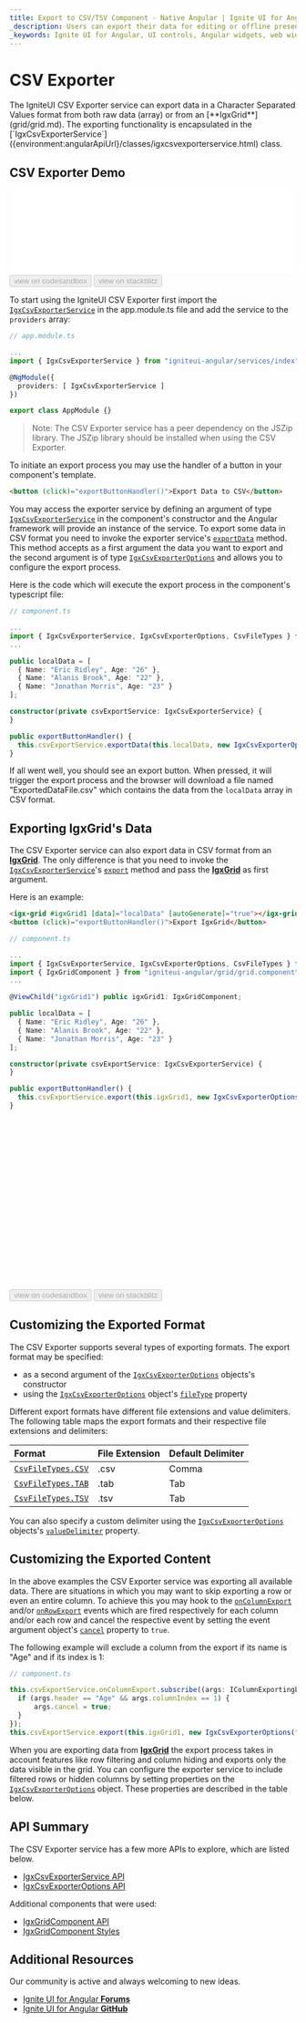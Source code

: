 ```yaml
---
title: Export to CSV/TSV Component - Native Angular | Ignite UI for Angular
_description: Users can export their data for editing or offline presentation can do so in CSV or TSV format with the Export to CSV/TSV Ignite UI for Angular component.
_keywords: Ignite UI for Angular, UI controls, Angular widgets, web widgets, UI widgets, Angular, Native Angular Components, Native Angular Components Suite, Native Angular Controls, Native Angular Components Library, Angular Grid, Angular Data Grid, Angular Grid Control, Angular Grid Component, CSV Export, TSV Export
---
```


# CSV Exporter

<p class="highlight">
The IgniteUI CSV Exporter service can export data in a Character Separated Values format from both raw data (array) or from an [**IgxGrid**](grid/grid.md).
The exporting functionality is encapsulated in the [`IgxCsvExporterService`]({environment:angularApiUrl}/classes/igxcsvexporterservice.html) class.</p>
<div class="divider"></div>

## CSV Exporter Demo

<div class="sample-container loading" style="height: 150px;">
    <iframe id="csv-export-sample-iframe" src="{environment:demosBaseUrl}/services/export-csv"
        width="100%" height="100%" seamless frameBorder="0" onload="onSampleIframeContentLoaded(this);"></iframe>
</div>
<div>
<button data-localize="codesandbox" disabled class="codesandbox-btn" data-iframe-id="csv-export-sample-iframe" data-demos-base-url="{environment:demosBaseUrl}">view on codesandbox</button>
<button data-localize="stackblitz" disabled class="stackblitz-btn" data-iframe-id="csv-export-sample-iframe" data-demos-base-url="{environment:demosBaseUrl}">view on stackblitz</button>
</div>
<div class="divider--half"></div>

To start using the IgniteUI CSV Exporter first import the [`IgxCsvExporterService`]({environment:angularApiUrl}/classes/igxcsvexporterservice.html) in the app.module.ts file and add the service to the `providers` array:

```typescript
// app.module.ts

...
import { IgxCsvExporterService } from "igniteui-angular/services/index";

@NgModule({
  providers: [ IgxCsvExporterService ]
})

export class AppModule {}
```

> Note: The CSV Exporter service has a peer dependency on the JSZip library. The JSZip library should be installed when using the CSV Exporter.

To initiate an export process you may use the handler of a button in your component's template.

```html
<button (click)="exportButtonHandler()">Export Data to CSV</button>
```

You may access the exporter service by defining an argument of type [`IgxCsvExporterService`]({environment:angularApiUrl}/classes/igxcsvexporterservice.html) in the component's constructor and the Angular framework will provide an instance of the service. To export some data in CSV format you need to invoke the exporter service's [`exportData`]({environment:angularApiUrl}/classes/igxcsvexporterservice.html#exportdata) method. This method accepts as a first argument the data you want to export and the second argument is of type [`IgxCsvExporterOptions`]({environment:angularApiUrl}/classes/igxcsvexporteroptions.html) and allows you to configure the export process.

Here is the code which will execute the export process in the component's typescript file:

```typescript
// component.ts

...
import { IgxCsvExporterService, IgxCsvExporterOptions, CsvFileTypes } from "igniteui-angular/services/index";
...

public localData = [
  { Name: "Eric Ridley", Age: "26" },
  { Name: "Alanis Brook", Age: "22" },
  { Name: "Jonathan Morris", Age: "23" }
];

constructor(private csvExportService: IgxCsvExporterService) {
}

public exportButtonHandler() {
  this.csvExportService.exportData(this.localData, new IgxCsvExporterOptions("ExportedDataFile"), CsvFileTypes.CSV);
}

```

If all went well, you should see an export button. When pressed, it will trigger the export process and the browser will download a file named "ExportedDataFile.csv" which contains the data from the `localData` array in CSV format. 


## Exporting IgxGrid's Data

The CSV Exporter service can also export data in CSV format from an [**IgxGrid**](grid/grid.md). The only difference is that you need to invoke the 
[`IgxCsvExporterService`]({environment:angularApiUrl}/classes/igxcsvexporterservice.html)'s [`export`]({environment:angularApiUrl}/classes/igxcsvexporterservice.html#export) method and pass the [**IgxGrid**](grid/grid.md) as first argument.

Here is an example:

```html
<igx-grid #igxGrid1 [data]="localData" [autoGenerate]="true"></igx-grid>
<button (click)="exportButtonHandler()">Export IgxGrid</button>
```

```typescript
// component.ts

...
import { IgxCsvExporterService, IgxCsvExporterOptions, CsvFileTypes } from "igniteui-angular/services/index";
import { IgxGridComponent } from "igniteui-angular/grid/grid.component";
...

@ViewChild("igxGrid1") public igxGrid1: IgxGridComponent;

public localData = [
  { Name: "Eric Ridley", Age: "26" },
  { Name: "Alanis Brook", Age: "22" },
  { Name: "Jonathan Morris", Age: "23" }
];

constructor(private csvExportService: IgxCsvExporterService) {
}

public exportButtonHandler() {
  this.csvExportService.export(this.igxGrid1, new IgxCsvExporterOptions("ExportedDataFile", CsvFileTypes.CSV));
}

```

<div class="sample-container loading" style="height: 300px;">
    <iframe id="csv-export-sample-iframe2" data-src="{environment:demosBaseUrl}/services/export-csv-sample-1" width="100%" height="100%" seamless frameBorder="0" class="lazyload"></iframe>
</div>
<div>
<button data-localize="codesandbox" disabled class="codesandbox-btn" data-iframe-id="csv-export-sample-iframe2" data-demos-base-url="{environment:demosBaseUrl}">view on codesandbox</button>
<button data-localize="stackblitz" disabled class="stackblitz-btn" data-iframe-id="csv-export-sample-iframe2" data-demos-base-url="{environment:demosBaseUrl}">view on stackblitz</button>
</div>


## Customizing the Exported Format

The CSV Exporter supports several types of exporting formats. The export format may be specified:
* as a second argument of the [`IgxCsvExporterOptions`]({environment:angularApiUrl}/classes/igxcsvexporteroptions.html) objects's constructor
* using the [`IgxCsvExporterOptions`]({environment:angularApiUrl}/classes/igxcsvexporteroptions.html) object's [`fileType`]({environment:angularApiUrl}/classes/igxcsvexporteroptions.html#filetype) property

Different export formats have different file extensions and value delimiters. The following table maps the export formats and their respective file extensions and delimiters:

| Format | File Extension | Default Delimiter |
| :--- | :--- | :--- |
| [`CsvFileTypes.CSV`]({environment:angularApiUrl}/enums/csvfiletypes.html#csv) | .csv | Comma |
| [`CsvFileTypes.TAB`]({environment:angularApiUrl}/enums/csvfiletypes.html#tab) | .tab | Tab |
| [`CsvFileTypes.TSV`]({environment:angularApiUrl}/enums/csvfiletypes.html#tsv) | .tsv | Tab |

<div class="divider--half"></div>

You can also specify a custom delimiter using the [`IgxCsvExporterOptions`]({environment:angularApiUrl}/classes/igxcsvexporteroptions.html) objects's [`valueDelimiter`]({environment:angularApiUrl}/classes/igxcsvexporteroptions.html#valuedelimiter) property.

## Customizing the Exported Content

In the above examples the CSV Exporter service was exporting all available data. There are situations in which you may want to skip exporting a row or even an entire column. To achieve this you may hook to the [`onColumnExport`]({environment:angularApiUrl}/classes/igxcsvexporterservice.html#oncolumnexport) and/or [`onRowExport`]({environment:angularApiUrl}/classes/igxcsvexporterservice.html#onrowexport) events which are fired respectively for each column and/or each row and cancel the respective event by setting the event argument object's [`cancel`]({environment:angularApiUrl}/interfaces/irowexportingeventargs.html#cancel) property to `true`.

The following example will exclude a column from the export if its name is "Age" and if its index is 1:

```typescript
// component.ts

this.csvExportService.onColumnExport.subscribe((args: IColumnExportingEventArgs) => {
  if (args.header == "Age" && args.columnIndex == 1) {
      args.cancel = true;
  }
});
this.csvExportService.export(this.igxGrid1, new IgxCsvExporterOptions("ExportedDataFile"));
```

When you are exporting data from [**IgxGrid**](grid/grid.md) the export process takes in account features like row filtering and column hiding and exports only the data visible in the grid. You can configure the exporter service to include filtered rows or hidden columns by setting properties on the [`IgxCsvExporterOptions`]({environment:angularApiUrl}/classes/igxcsvexporteroptions.html) object. These properties are described in the table below.

## API Summary

The CSV Exporter service has a few more APIs to explore, which are listed below.

* [IgxCsvExporterService API]({environment:angularApiUrl}/classes/igxcsvexporterservice.html)
* [IgxCsvExporterOptions API]({environment:angularApiUrl}/classes/igxcsvexporteroptions.html)

Additional components that were used:

* [IgxGridComponent API]({environment:angularApiUrl}/classes/igxgridcomponent.html)
* [IgxGridComponent Styles]({environment:sassApiUrl}/index.html#function-igx-grid-theme)

<div class="divider"></div>

## Additional Resources

<div class="divider--half"></div>
Our community is active and always welcoming to new ideas.

* [Ignite UI for Angular **Forums**](https://www.infragistics.com/community/forums/f/ignite-ui-for-angular)
* [Ignite UI for Angular **GitHub**](https://github.com/IgniteUI/igniteui-angular)
